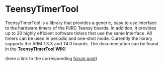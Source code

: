 # TeensyTimerTool

TeensyTimerTool is a library that provides a generic, easy to use interface to the hardware timers of the PJRC Teensy boards.  In addition, it provides up to 20 highly efficient software timers that use the same interface. All timers can be used in periodic and one-shot mode. Currently the library supports the ARM T3.X and T4.0 boards. The documentation can be found in the  **[TeensyTimerTool WIKI](https://github.com/luni64/TeensyTimerTool/wiki)**

(here a link to the corresponding [forum post](https://forum.pjrc.com/threads/59112-TeensyTimerTool))
